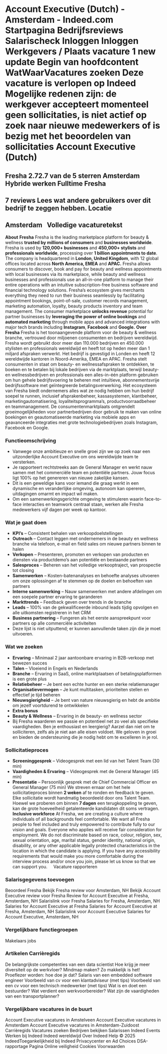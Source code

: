 Account Executive (Dutch) - Amsterdam - Indeed.com
Startpagina
Bedrijfsreviews
Salarischeck
Inloggen
Inloggen
Werkgevers / Plaats vacature
1 new update
Begin van hoofdcontent
WatWaarVacatures zoeken
Deze vacature is verlopen op Indeed
Mogelijke redenen zijn: de werkgever accepteert momenteel geen sollicitaties, is niet actief op zoek naar nieuwe medewerkers of is bezig met het beoordelen van sollicitaties
Account Executive (Dutch)
=========================
Fresha
2.72.7 van de 5 sterren
Amsterdam
Hybride werken
Fulltime
Fresha
------
7 reviews
Lees wat andere gebruikers over dit bedrijf te zeggen hebben.
Locatie
-------
Amsterdam
&nbsp;
Volledige vacaturetekst
-----------------------
**About** **Fresha**
Fresha is the leading marketplace platform for beauty & wellness **trusted by millions of consumers** and **businesses worldwide**.
Fresha is used by **120,000+ businesses** and **450,000+ stylists** and **professionals worldwide**, processing over **1 billion appointments to date**.
The company is headquartered in **London, United Kingdom**, with 12 global offices located across **North America, EMEA** and **APAC.**
Fresha allows consumers to discover, book and pay for beauty and wellness appointments with local businesses via its marketplace, while beauty and wellness businesses and professionals use an all-in-one platform to manage their entire operations with an intuitive subscription-free business software and financial technology solutions.
Fresha’s ecosystem gives merchants everything they need to run their business seamlessly by facilitating appointment bookings, point-of-sale, customer records management, marketing automation, loyalty, beauty products inventory and team management.
The consumer marketplace **unlocks revenue** potential for partner businesses by **leveraging the power of online bookings** and **automated marketing** through mobile apps and advanced integrations with major tech brands including **Instagram**, **Facebook** and **Google.**
**Over Fresha**
Fresha is het toonaangevende platform voor de beauty & wellness branche, vertrouwd door miljoenen consumenten en bedrijven wereldwijd.
Fresha wordt gebruikt door meer dan 110.000 bedrijven en 450.000 stylisten en professionals wereldwijd en heeft tot op heden meer dan 1 miljard afspraken verwerkt.
Het bedrijf is gevestigd in Londen en heeft 12 wereldwijde kantoren in Noord-Amerika, EMEA en APAC.
Fresha stelt consumenten in staat om beauty- en wellnessafspraken te ontdekken, te boeken en te betalen bij lokale bedrijven via de marktplaats, terwijl beauty- en wellnessbedrijven en professionals een alles-in-één platform gebruiken om hun gehele bedrijfsvoering te beheren met intuïtieve, abonnementsvrije bedrijfssoftware met geïntegreerde betalingsverwerking.
Het ecosysteem van Fresha biedt ondernemers alles wat ze nodig hebben om hun bedrijf soepel te runnen, inclusief afsprakenbeheer, kassasystemen, klantbeheer, marketingautomatisering, loyaliteitsprogramma’s, productvoorraadbeheer en teammanagement.
De consumentenmarktplaats ontgrendelt groeimogelijkheden voor partnerbedrijven door gebruik te maken van online boekingen en geautomatiseerde marketing via mobiele apps en geavanceerde integraties met grote technologiebedrijven zoals Instagram, Facebook en Google.
### **Functieomschrijving**
* Vanwege onze ambitieuze en snelle groei zijn we op zoek naar een uitzonderlijke Account Executive om ons wereldwijde team te versterken.
* Je rapporteert rechtstreeks aan de General Manager en werkt nauw samen met het commerciële team en potentiële partners. Jouw focus ligt 100% op het genereren van nieuwe zakelijke kansen.
* Dit is een geweldige kans voor iemand die graag werkt in een dynamische en veranderlijke omgeving, autonoom kan opereren, uitdagingen omarmt en impact wil maken.
* Om een samenwerkingsgerichte omgeving te stimuleren waarin face-to-face interacties en teamwork centraal staan, werken alle Fresha medewerkers vijf dagen per week op kantoor.
### **Wat je gaat doen**
* **KPI’s** – Consistent behalen van verkoopdoelstellingen
* **Outreach** – Contact leggen met ondernemers in de beauty en wellness branche via telefoon, e-mail en field sales om nieuwe partners binnen te halen
* **Verkopen** – Presenteren, promoten en verkopen van producten en diensten via productdemo’s aan potentiële en bestaande partners
* **Salesproces** – Beheren van het volledige verkooptraject, van prospectie tot closing
* **Samenwerken** – Kosten-batenanalyses en behoefte analyses uitvoeren om onze oplossingen af te stemmen op de doelen en behoeften van partners
* **Interne samenwerking** – Nauw samenwerken met andere afdelingen om een soepele partner ervaring te garanderen
* **Markttrends** – Feedback geven over trends in de branche
* **Leads** – 100% van de gekwalificeerde inbound leads tijdig opvolgen en alle uitkomsten registreren in het CRM
* **Business partnering** – Fungeren als het eerste aanspreekpunt voor partners op alle commerciële activiteiten
* Deze lijst is niet uitputtend; er kunnen aanvullende taken zijn die je moet uitvoeren.
### **Wat we zoeken**
* **Ervaring** – Minimaal 2 jaar aantoonbare ervaring in B2B-verkoop met bewezen succes
* **Talen** – Vloeiend in Engels en Nederlands
* **Branche** – Ervaring in SaaS, online marktplaatsen of betalingsplatformen is een grote plus
* **Relatiebeheer** – Je bent een echte hunter en een sterke relatiemanager
* **Organisatievermogen** – Je kunt multitasken, prioriteiten stellen en effectief je tijd beheren
* **Nieuwsgierigheid** – Je bent van nature nieuwsgierig en hebt de ambitie om jezelf voortdurend te ontwikkelen
* **Extra bonus**
* **Beauty & Wellness** – Ervaring in de beauty- en wellness sector
* Bij Fresha waarderen we passie en potentieel net zo veel als specifieke vaardigheden. Ben je enthousiast en leergierig? Aarzel dan niet om te solliciteren, zelfs als je niet aan alle eisen voldoet. We geloven in groei en bieden de ondersteuning die je nodig hebt om te excelleren in je rol.
### **Sollicitatieproces**
* **Screeninggesprek** – Videogesprek met een lid van het Talent Team (30 min)
* **Vaardigheden & Ervaring** – Videogesprek met de General Manager (45 min)
* **Presentatie** – Persoonlijk gesprek met de Chief Commercial Officer en General Manager (75 min)
We streven ernaar om het hele sollicitatieproces binnen **2 weken** af te ronden en feedback te geven.
Elke sollicitatie wordt handmatig beoordeeld door ons Talent Team. Hoewel we proberen om binnen **7 dagen** een terugkoppeling te geven, kan de grote hoeveelheid getalenteerde kandidaten dit soms vertragen.
**Inclusive workforce**
At Fresha, we are creating a culture where individuals of all backgrounds feel comfortable.
We want all Fresha people to feel included and truly empowered to contribute fully to our vision and goals. Everyone who applies will receive fair consideration for employment.
We do not discriminate based on race, colour, religion, sex, sexual orientation, age, marital status, gender identity, national origin, disability, or any other applicable legally protected characteristics in the location in which the candidate is applying.
If you have any accessibility requirements that would make you more comfortable during the interview process and/or once you join, please let us know so that we can support you.
&nbsp;
&nbsp;
Vacature rapporteren
### Salarisgegevens toevoegen
Beoordeel Fresha
Bekijk Fresha review voor Amsterdam, NH
Bekijk Account Executive review voor Fresha
Review for Account Executive at Fresha, Amsterdam, NH
Salarislink voor Fresha
Salaries for Fresha, Amsterdam, NH
Salaries for Account Executive at Fresha
Salaries for Account Executive at Fresha, Amsterdam, NH
Salarislink voor Account Executive
Salaries for Account Executive, Amsterdam, NH
&nbsp;
### Vergelijkbare functiegroepen
Makelaars jobs
&nbsp;
### Artikelen Carrièregids
De belangrijkste competenties van een data scientist
Hoe krijg je meer diversiteit op de werkvloer?
Mindmap maken? Zo makkelijk is het!
Proeflezer worden: hoe doe je dat?
Salaris van een embedded software engineer
Voorbeeld van cv voor een klantadviseur (met tips)
Voorbeeld van een cv voor een technisch medewerker (met tips)
Wat is en doet een bestuurder?
Wat verdient een werkvoorbereider?
Wat zijn de vaardigheden van een transportplanner?
&nbsp;
### Vergelijkbare vacatures in de buurt
Account Executive vacatures in Amstelveen
Account Executive vacatures in Amsterdam
Account Executive vacatures in Amsterdam-Zuidoost
&nbsp;
Carrièregids Vacatures zoeken Bedrijven bekijken Salarissen Indeed Events Werken bij Indeed Indeed wereldwijd Over Indeed Help
© 2025 IndeedToegankelijkheid bij Indeed Privacycenter en Ad Choices DSA-rapportage Pagina Online veiligheid Cookies Voorwaarden